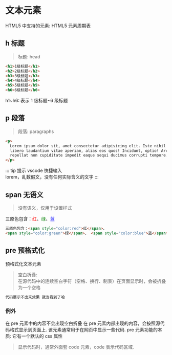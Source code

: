 # 文本元素

HTML5 中支持的元素: HTML5 元素周期表

## h 标题

> 标题: head

```html
<h1>1级标题</h1>
<h2>2级标题</h2>
<h3>3级标题</h3>
<h4>4级标题</h4>
<h5>5级标题</h5>
<h6>6级标题</h6>
```

h1~h6: 表示 1 级标题~6 级标题

## p 段落

> 段落: paragraphs

```html
<p>
  Lorem ipsum dolor sit, amet consectetur adipisicing elit. Iste nihil maiores
  libero laudantium vitae aperiam, alias eos quos! Incidunt, optio! Architecto,
  repellat non cupiditate impedit eaque sequi ducimus corrupti tempore.
</p>
```

::: tip 提示
vscode 快捷输入  
lorem，乱数假文，没有任何实际含义的文字
:::

## span 无语义

> 没有语义，仅用于设置样式

三原色包含：<span style="color:red">红</span>、<span style="color:green">绿</span>、<span style="color:blue">蓝</span>

```html
三原色包含：<span style="color:red">红</span>、
<span style="color:green">绿</span>、 <span style="color:blue">蓝</span>
```

## pre 预格式化

预格式化文本元素

> 空白折叠: <br>
> 在源代码中的连续空白字符（空格、换行、制表）在页面显示时，会被折叠为一个空格

```html
代码展示不出来效果 就当看到了哈
```

### 例外

在 pre 元素中的内容不会出现空白折叠 在 pre
元素内部出现的内容，会按照源代码格式显示到页面上.
该元素通常用于在网页中显示一些代码. pre 元素功能的本质: 它有一个默认的 css 属性

> 显示代码时，通常外面套 code 元素，code 表示代码区域.
